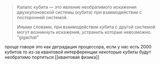 >Калапс кубита — это явление необратимого искажения двухкулоновской
>системы (кубита) при взаимодействии с посторонней системой.
> 
> Иными словами, при взаимодействии кубита с другой системой могут
> возникнуть искажения, устранить которые невозможно.
>"gigachat"

проще говоря это как деградация процессора, если у нас есть 2000 кубитов то из-за квантовой интерференции некоторые кубиты будут необратимо портиться
[[квантовая физика]]